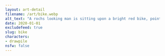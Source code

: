 ```yaml
---
layout: art-detail
filename: /art/bike.webp
alt_text: "A rochs looking man is sitting upon a bright red bike, pointing his sword at you cockily."
date: 2020-01-01
excludefeed: true
slug: bike
characters:
- drawpile
nsfw: false
---
```

